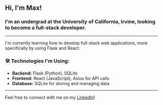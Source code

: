 ## Hi, I'm Max!
### I'm an undergrad at the University of California, Irvine, looking to become a full-stack developer.  
---
I'm currently learning how to develop full-stack web applications, more specifically by using Flask and React.

### 🛠️ Technologies I'm Using:
- **Backend:** Flask (Python), SQLite
- **Frontend:** React (JavaScript), Axios for API calls
- **Database:** SQLite for storing and managing data
---
Feel free to connect with me on my [LinkedIn](https://www.linkedin.com/in/maxhczhang/)!
<!--
**maxhczhang/maxhczhang** is a ✨ _special_ ✨ repository because its `README.md` (this file) appears on your GitHub profile.

Here are some ideas to get you started:

- 🔭 I’m currently working on ...
- 🌱 I’m currently learning ...
- 👯 I’m looking to collaborate on ...
- 🤔 I’m looking for help with ...
- 💬 Ask me about ...
- 📫 How to reach me: ...
- 😄 Pronouns: ...
- ⚡ Fun fact: ...
-->
